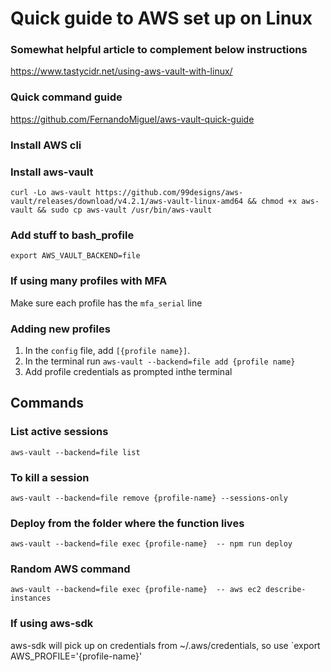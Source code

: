 # Quick guide to AWS set up on Linux

### Somewhat helpful article to complement below instructions
https://www.tastycidr.net/using-aws-vault-with-linux/

### Quick command guide
https://github.com/FernandoMiguel/aws-vault-quick-guide

### Install AWS cli

### Install aws-vault
`curl -Lo aws-vault https://github.com/99designs/aws-vault/releases/download/v4.2.1/aws-vault-linux-amd64 && chmod +x aws-vault && sudo cp aws-vault /usr/bin/aws-vault`

### Add stuff to bash_profile
`export AWS_VAULT_BACKEND=file`

### If using many profiles with MFA
Make sure each profile has the `mfa_serial` line

### Adding new profiles
1. In the `config` file, add `[{profile name}]`.
2. In the terminal run `aws-vault --backend=file add {profile name}`
3. Add profile credentials as prompted inthe terminal

## Commands

### List active sessions
`aws-vault --backend=file list`

### To kill a session
`aws-vault --backend=file remove {profile-name} --sessions-only`

### Deploy from the folder where the function lives
`aws-vault --backend=file exec {profile-name}  -- npm run deploy`

### Random AWS command
`aws-vault --backend=file exec {profile-name}  -- aws ec2 describe-instances
`
### If using aws-sdk 
aws-sdk will pick up on credentials from ~/.aws/credentials, so use `export AWS_PROFILE='{profile-name}'